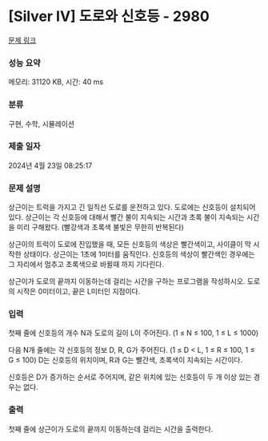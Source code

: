 # [Silver IV] 도로와 신호등 - 2980 

[문제 링크](https://www.acmicpc.net/problem/2980) 

### 성능 요약

메모리: 31120 KB, 시간: 40 ms

### 분류

구현, 수학, 시뮬레이션

### 제출 일자

2024년 4월 23일 08:25:17

### 문제 설명

<p>상근이는 트럭을 가지고 긴 일직선 도로를 운전하고 있다. 도로에는 신호등이 설치되어 있다. 상근이는 각 신호등에 대해서 빨간 불이 지속되는 시간과 초록 불이 지속되는 시간을 미리 구해왔다. (빨강색과 초록색 불빛은 무한히 반복된다)</p>

<p>상근이의 트럭이 도로에 진입했을 때, 모든 신호등의 색상은 빨간색이고, 사이클이 막 시작한 상태이다. 상근이는 1초에 1미터를 움직인다. 신호등의 색상이 빨간색인 경우에는 그 자리에서 멈추고 초록색으로 바뀔때 까지 기다린다.</p>

<p>상근이가 도로의 끝까지 이동하는데 걸리는 시간을 구하는 프로그램을 작성하시오. 도로의 시작은 0미터이고, 끝은 L미터인 지점이다.</p>

### 입력 

 <p>첫째 줄에 신호등의 개수 N과 도로의 길이 L이 주어진다. (1 ≤ N ≤ 100, 1 ≤ L ≤ 1000)</p>

<p>다음 N개 줄에는 각 신호등의 정보 D, R, G가 주어진다. (1 ≤ D < L, 1 ≤ R ≤ 100, 1 ≤ G ≤ 100) D는 신호등의 위치이며, R과 G는 빨간색, 초록색이 지속되는 시간이다.</p>

<p>신호등은 D가 증가하는 순서로 주어지며, 같은 위치에 있는 신호등이 두 개 이상 있는 경우는 없다.</p>

### 출력 

 <p>첫째 줄에 상근이가 도로의 끝까지 이동하는데 걸리는 시간을 출력한다.</p>

